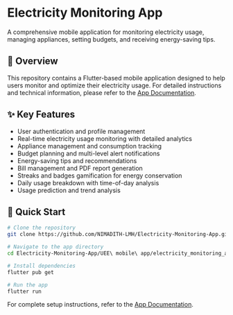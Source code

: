 # Electricity Monitoring App

A comprehensive mobile application for monitoring electricity usage, managing appliances, setting budgets, and receiving energy-saving tips.

## 📱 Overview

This repository contains a Flutter-based mobile application designed to help users monitor and optimize their electricity usage. For detailed instructions and technical information, please refer to the [App Documentation](UEE%20mobile%20app/electricity_monitoring_app/README.md).

## ✨ Key Features

- User authentication and profile management
- Real-time electricity usage monitoring with detailed analytics
- Appliance management and consumption tracking
- Budget planning and multi-level alert notifications
- Energy-saving tips and recommendations
- Bill management and PDF report generation
- Streaks and badges gamification for energy conservation
- Daily usage breakdown with time-of-day analysis
- Usage prediction and trend analysis

## 🚀 Quick Start

```bash
# Clone the repository
git clone https://github.com/NIMADITH-LMH/Electricity-Monitoring-App.git

# Navigate to the app directory
cd Electricity-Monitoring-App/UEE\ mobile\ app/electricity_monitoring_app

# Install dependencies
flutter pub get

# Run the app
flutter run
```

For complete setup instructions, refer to the [App Documentation](UEE%20mobile%20app/electricity_monitoring_app/README.md).

